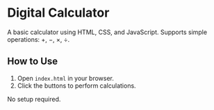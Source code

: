 # Digital Calculator

A basic calculator using HTML, CSS, and JavaScript. Supports simple operations: +, −, ×, ÷.

## How to Use
1. Open `index.html` in your browser.
2. Click the buttons to perform calculations.

No setup required.
